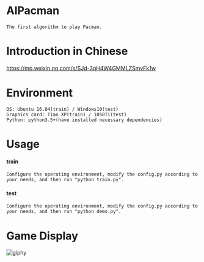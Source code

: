 # AIPacman
```
The first algorithm to play Pacman.
```

# Introduction in Chinese
https://mp.weixin.qq.com/s/SJd-3qH4W4GMMLZSmvFk1w

# Environment
```
OS: Ubuntu 16.04(train) / Windows10(test)
Graphics card: Tian XP(train) / 1050Ti(test)
Python: python3.5+(have installed necessary dependencies)
```

# Usage
#### train
```
Configure the operating environment, modify the config.py according to your needs, and then run "python train.py".
```
#### test
```
Configure the operating environment, modify the config.py according to your needs, and then run "python demo.py".
```

# Game Display
![giphy](demonstration/running.gif)